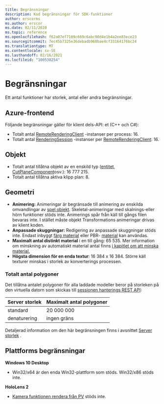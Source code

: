 ```yaml
---
title: Begränsningar
description: Kod begränsningar för SDK-funktioner
author: erscorms
ms.author: erscor
ms.date: 02/11/2020
ms.topic: reference
ms.openlocfilehash: f62a07ef7109c669c6abc90d4e1b4a2ee83ece23
ms.sourcegitcommit: 7ec45b7325e36debadb960bae4cf33164176bc24
ms.translationtype: MT
ms.contentlocale: sv-SE
ms.lasthandoff: 02/16/2021
ms.locfileid: "100530254"
---
```

# <a name="limitations"></a>Begränsningar

Ett antal funktioner har storlek, antal eller andra begränsningar.

## <a name="azure-frontend"></a>Azure-frontend

Följande begränsningar gäller för klient dels-API: et (C++ och C#):
* Totalt antal [RemoteRenderingClient](/dotnet/api/microsoft.azure.remoterendering.remoterenderingclient) -instanser per process: 16.
* Totalt antal [RenderingSession](/dotnet/api/microsoft.azure.remoterendering.renderingsession) -instanser per [RemoteRenderingClient](/dotnet/api/microsoft.azure.remoterendering.remoterenderingclient): 16.

## <a name="objects"></a>Objekt

* Totalt antal tillåtna objekt av en enskild typ ([entitet](../concepts/entities.md), [CutPlaneComponent](../overview/features/cut-planes.md)osv.): 16 777 215.
* Totalt antal tillåtna aktiva klipp plan: 8.

## <a name="geometry"></a>Geometri

* **Animering:** Animeringar är begränsade till animering av enskilda omvandlingar av [spel objekt](../concepts/entities.md). Skeletal-animeringar med skalnings-eller hörn funktioner stöds inte. Animerings spår från käll till gångs filen bevaras inte. I stället måste objekt Transformations animeringar drivas av klient koden.
* **Anpassade skuggningar:** Redigering av anpassade skuggningar stöds inte. Endast inbyggt [färg material](../overview/features/color-materials.md) eller PBR- [material](../overview/features/pbr-materials.md) kan användas.
* **Maximalt antal distinkt material** i en till gång: 65 535. Mer information om minskning av automatiskt material antal finns [i kapitlet om att minska material.](../how-tos/conversion/configure-model-conversion.md#material-de-duplication)
* **Högsta dimension för en enda textur**: 16 384 x 16 384. Större käll texturer minskas i storlek av konverterings processen.

### <a name="overall-number-of-polygons"></a>Totalt antal polygoner

Det tillåtna antalet polygoner för alla laddade modeller beror på storleken på den virtuella datorn som skickas till [sessionen hanterings REST API](../how-tos/session-rest-api.md):

| Server storlek | Maximalt antal polygoner |
|:--------|:------------------|
|standard| 20 000 000 |
|denaturering| ingen gräns |

Detaljerad information om den här begränsningen finns i avsnittet [Server storlek](../reference/vm-sizes.md) .

## <a name="platform-limitations"></a>Plattforms begränsningar

**Windows 10 Desktop**

* Win32/x64 är den enda Win32-plattform som stöds. Win32/x86 stöds inte.

**HoloLens 2**

* [Kamera funktionen rendera från PV](/windows/mixed-reality/mixed-reality-capture-for-developers#render-from-the-pv-camera-opt-in) stöds inte.